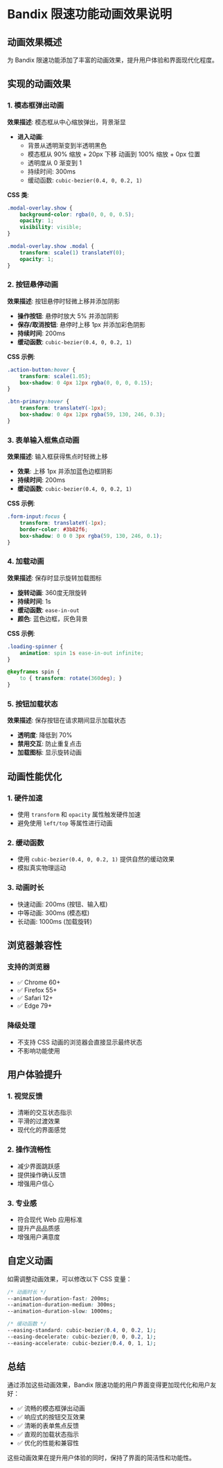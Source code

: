 # Bandix 限速功能动画效果说明

## 动画效果概述

为 Bandix 限速功能添加了丰富的动画效果，提升用户体验和界面现代化程度。

## 实现的动画效果

### 1. 模态框弹出动画

**效果描述**: 模态框从中心缩放弹出，背景渐显
- **进入动画**: 
  - 背景从透明渐变到半透明黑色
  - 模态框从 90% 缩放 + 20px 下移 动画到 100% 缩放 + 0px 位置
  - 透明度从 0 渐变到 1
  - 持续时间: 300ms
  - 缓动函数: `cubic-bezier(0.4, 0, 0.2, 1)`

**CSS 类**:
```css
.modal-overlay.show {
    background-color: rgba(0, 0, 0, 0.5);
    opacity: 1;
    visibility: visible;
}

.modal-overlay.show .modal {
    transform: scale(1) translateY(0);
    opacity: 1;
}
```

### 2. 按钮悬停动画

**效果描述**: 按钮悬停时轻微上移并添加阴影
- **操作按钮**: 悬停时放大 5% 并添加阴影
- **保存/取消按钮**: 悬停时上移 1px 并添加彩色阴影
- **持续时间**: 200ms
- **缓动函数**: `cubic-bezier(0.4, 0, 0.2, 1)`

**CSS 示例**:
```css
.action-button:hover {
    transform: scale(1.05);
    box-shadow: 0 4px 12px rgba(0, 0, 0, 0.15);
}

.btn-primary:hover {
    transform: translateY(-1px);
    box-shadow: 0 4px 12px rgba(59, 130, 246, 0.3);
}
```

### 3. 表单输入框焦点动画

**效果描述**: 输入框获得焦点时轻微上移
- **效果**: 上移 1px 并添加蓝色边框阴影
- **持续时间**: 200ms
- **缓动函数**: `cubic-bezier(0.4, 0, 0.2, 1)`

**CSS 示例**:
```css
.form-input:focus {
    transform: translateY(-1px);
    border-color: #3b82f6;
    box-shadow: 0 0 0 3px rgba(59, 130, 246, 0.1);
}
```

### 4. 加载动画

**效果描述**: 保存时显示旋转加载图标
- **旋转动画**: 360度无限旋转
- **持续时间**: 1s
- **缓动函数**: `ease-in-out`
- **颜色**: 蓝色边框，灰色背景

**CSS 示例**:
```css
.loading-spinner {
    animation: spin 1s ease-in-out infinite;
}

@keyframes spin {
    to { transform: rotate(360deg); }
}
```

### 5. 按钮加载状态

**效果描述**: 保存按钮在请求期间显示加载状态
- **透明度**: 降低到 70%
- **禁用交互**: 防止重复点击
- **加载图标**: 显示旋转动画

## 动画性能优化

### 1. 硬件加速
- 使用 `transform` 和 `opacity` 属性触发硬件加速
- 避免使用 `left/top` 等属性进行动画

### 2. 缓动函数
- 使用 `cubic-bezier(0.4, 0, 0.2, 1)` 提供自然的缓动效果
- 模拟真实物理运动

### 3. 动画时长
- 快速动画: 200ms (按钮、输入框)
- 中等动画: 300ms (模态框)
- 长动画: 1000ms (加载旋转)

## 浏览器兼容性

### 支持的浏览器
- ✅ Chrome 60+
- ✅ Firefox 55+
- ✅ Safari 12+
- ✅ Edge 79+

### 降级处理
- 不支持 CSS 动画的浏览器会直接显示最终状态
- 不影响功能使用

## 用户体验提升

### 1. 视觉反馈
- 清晰的交互状态指示
- 平滑的过渡效果
- 现代化的界面感觉

### 2. 操作流畅性
- 减少界面跳跃感
- 提供操作确认反馈
- 增强用户信心

### 3. 专业感
- 符合现代 Web 应用标准
- 提升产品品质感
- 增强用户满意度

## 自定义动画

如需调整动画效果，可以修改以下 CSS 变量：

```css
/* 动画时长 */
--animation-duration-fast: 200ms;
--animation-duration-medium: 300ms;
--animation-duration-slow: 1000ms;

/* 缓动函数 */
--easing-standard: cubic-bezier(0.4, 0, 0.2, 1);
--easing-decelerate: cubic-bezier(0, 0, 0.2, 1);
--easing-accelerate: cubic-bezier(0.4, 0, 1, 1);
```

## 总结

通过添加这些动画效果，Bandix 限速功能的用户界面变得更加现代化和用户友好：

- ✅ 流畅的模态框弹出动画
- ✅ 响应式的按钮交互效果
- ✅ 清晰的表单焦点反馈
- ✅ 直观的加载状态指示
- ✅ 优化的性能和兼容性

这些动画效果在提升用户体验的同时，保持了界面的简洁性和功能性。 